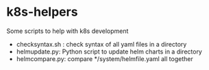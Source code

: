 # k8s-helpers
Some scripts to help with k8s development

* checksyntax.sh : check syntax of all yaml files in a directory
* helmupdate.py: Python script to update helm charts in a directory
* helmcompare.py: compare */system/helmfile.yaml all together